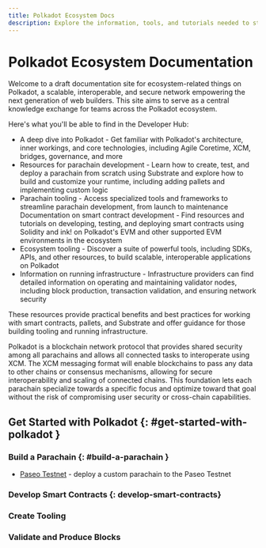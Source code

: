 ```yaml
---
title: Polkadot Ecosystem Docs
description: Explore the information, tools, and tutorials needed to start building on top of Polkadot, a blockchain network protocol that provides parachains with shared security and interoperability using XCM. 
---
```


# Polkadot Ecosystem Documentation

Welcome to a draft documentation site for ecosystem-related things on Polkadot, a scalable, interoperable, and secure network empowering the next generation of web builders. This site aims to serve as a central knowledge exchange for teams across the Polkadot ecosystem. 

Here's what you'll be able to find in the Developer Hub:

- A deep dive into Polkadot - Get familiar with Polkadot's architecture, inner workings, and core technologies, including Agile Coretime, XCM, bridges, governance, and more
- Resources for parachain development - Learn how to create, test, and deploy a parachain from scratch using Substrate and explore how to build and customize your runtime, including adding pallets and implementing custom logic
- Parachain tooling - Access specialized tools and frameworks to streamline parachain development, from launch to maintenance
Documentation on smart contract development - Find resources and tutorials on developing, testing, and deploying smart contracts using Solidity and ink! on Polkadot's EVM and other supported EVM environments in the ecosystem
- Ecosystem tooling - Discover a suite of powerful tools, including SDKs, APIs, and other resources, to build scalable, interoperable applications on Polkadot
- Information on running infrastructure - Infrastructure providers can find detailed information on operating and maintaining validator nodes, including block production, transaction validation, and ensuring network security

These resources provide practical benefits and best practices for working with smart contracts, pallets, and Substrate and offer guidance for those building tooling and running infrastructure.


Polkadot is a blockchain network protocol that provides shared security among all parachains and allows all connected tasks to interoperate using XCM. The XCM messaging format will enable blockchains to pass any data to other chains or consensus mechanisms, allowing for secure interoperability and scaling of connected chains. This foundation lets each parachain specialize towards a specific focus and optimize toward that goal without the risk of compromising user security or cross-chain capabilities.

## Get Started with Polkadot {: #get-started-with-polkadot }

### Build a Parachain {: #build-a-parachain }

- [Paseo Testnet](/paseo-testnet/onboarding) - deploy a custom parachain to the Paseo Testnet

### Develop Smart Contracts {: develop-smart-contracts}


### Create Tooling 


### Validate and Produce Blocks
<!--TODO: Rename this? Need a name for this Infrastructure section-->

